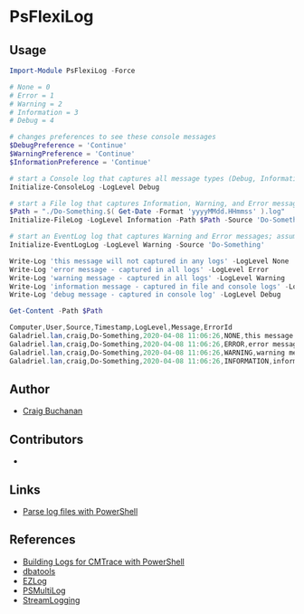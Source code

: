 # PsFlexiLog

## Usage

```powershell
Import-Module PsFlexiLog -Force

# None = 0
# Error = 1
# Warning = 2
# Information = 3
# Debug = 4

# changes preferences to see these console messages
$DebugPreference = 'Continue'
$WarningPreference = 'Continue'
$InformationPreference = 'Continue'

# start a Console log that captures all message types (Debug, Information, Warning, and Error)
Initialize-ConsoleLog -LogLevel Debug

# start a File log that captures Information, Warning, and Error messages
$Path = "./Do-Something.$( Get-Date -Format 'yyyyMMdd.HHmmss' ).log"
Initialize-FileLog -LogLevel Information -Path $Path -Source 'Do-Something'

# start an EventLog log that captures Warning and Error messages; assumes that the Application log source 'Do-Something' has been created
Initialize-EventLogLog -LogLevel Warning -Source 'Do-Something'

Write-Log 'this message will not captured in any logs' -LogLevel None
Write-Log 'error message - captured in all logs' -LogLevel Error
Write-Log 'warning message - captured in all logs' -LogLevel Warning
Write-Log 'information message - captured in file and console logs' -LogLevel Information
Write-Log 'debug message - captured in console log' -LogLevel Debug
```

```powershell
Get-Content -Path $Path

Computer,User,Source,Timestamp,LogLevel,Message,ErrorId
Galadriel.lan,craig,Do-Something,2020-04-08 11:06:26,NONE,this message will not captured in any logs,
Galadriel.lan,craig,Do-Something,2020-04-08 11:06:26,ERROR,error message - captured in all logs,
Galadriel.lan,craig,Do-Something,2020-04-08 11:06:26,WARNING,warning message - captured in all logs,
Galadriel.lan,craig,Do-Something,2020-04-08 11:06:26,INFORMATION,information message - captured in file and console logs,
```

## Author

* [Craig Buchanan](https://github.com/craibuc)

## Contributors

* 

## Links

- [Parse log files with PowerShell](https://4sysops.com/archives/parse-log-files-with-powershell/)

## References

- [Building Logs for CMTrace with PowerShell](https://adamtheautomator.com/building-logs-for-cmtrace-powershell/)
- [dbatools](https://www.powershellgallery.com/packages/dbatools/0.9.187/Content/internal%5Cfunctions%5CWrite-Message.ps1)
- [EZLog](https://github.com/apetitjean/EZLog)
- [PSMultiLog](https://github.com/platta/PSMultiLog)
- [StreamLogging](https://github.com/alekdavis/StreamLogging)
